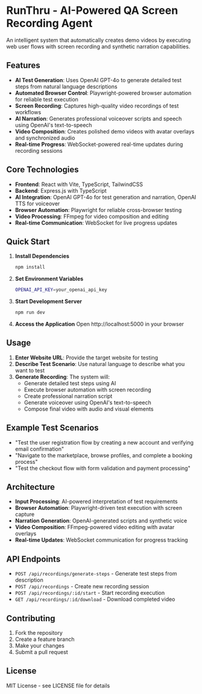 # RunThru - AI-Powered QA Screen Recording Agent

An intelligent system that automatically creates demo videos by executing web user flows with screen recording and synthetic narration capabilities.

## Features

- **AI Test Generation**: Uses OpenAI GPT-4o to generate detailed test steps from natural language descriptions
- **Automated Browser Control**: Playwright-powered browser automation for reliable test execution
- **Screen Recording**: Captures high-quality video recordings of test workflows
- **AI Narration**: Generates professional voiceover scripts and speech using OpenAI's text-to-speech
- **Video Composition**: Creates polished demo videos with avatar overlays and synchronized audio
- **Real-time Progress**: WebSocket-powered real-time updates during recording sessions

## Core Technologies

- **Frontend**: React with Vite, TypeScript, TailwindCSS
- **Backend**: Express.js with TypeScript
- **AI Integration**: OpenAI GPT-4o for test generation and narration, OpenAI TTS for voiceover
- **Browser Automation**: Playwright for reliable cross-browser testing
- **Video Processing**: FFmpeg for video composition and editing
- **Real-time Communication**: WebSocket for live progress updates

## Quick Start

1. **Install Dependencies**
   ```bash
   npm install
   ```

2. **Set Environment Variables**
   ```bash
   OPENAI_API_KEY=your_openai_api_key
   ```

3. **Start Development Server**
   ```bash
   npm run dev
   ```

4. **Access the Application**
   Open http://localhost:5000 in your browser

## Usage

1. **Enter Website URL**: Provide the target website for testing
2. **Describe Test Scenario**: Use natural language to describe what you want to test
3. **Generate Recording**: The system will:
   - Generate detailed test steps using AI
   - Execute browser automation with screen recording
   - Create professional narration script
   - Generate voiceover using OpenAI's text-to-speech
   - Compose final video with audio and visual elements

## Example Test Scenarios

- "Test the user registration flow by creating a new account and verifying email confirmation"
- "Navigate to the marketplace, browse profiles, and complete a booking process"
- "Test the checkout flow with form validation and payment processing"

## Architecture

- **Input Processing**: AI-powered interpretation of test requirements
- **Browser Automation**: Playwright-driven test execution with screen capture
- **Narration Generation**: OpenAI-generated scripts and synthetic voice
- **Video Composition**: FFmpeg-powered video editing with avatar overlays
- **Real-time Updates**: WebSocket communication for progress tracking

## API Endpoints

- `POST /api/recordings/generate-steps` - Generate test steps from description
- `POST /api/recordings` - Create new recording session
- `POST /api/recordings/:id/start` - Start recording execution
- `GET /api/recordings/:id/download` - Download completed video

## Contributing

1. Fork the repository
2. Create a feature branch
3. Make your changes
4. Submit a pull request

## License

MIT License - see LICENSE file for details